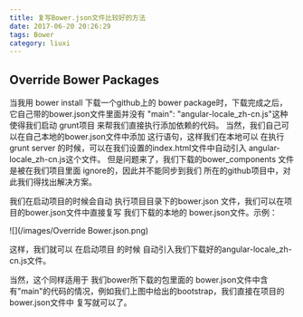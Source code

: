 ```yaml
---
title: 复写Bower.json文件比较好的方法
date: 2017-06-20 20:26:29
tags: Bower
category: liuxi
---
```

## Override Bower Packages
当我用 bower install 下载一个github上的 bower package时，下载完成之后，它自己带的bower.json文件里面并没有 "main": "angular-locale_zh-cn.js"这种使得我们启动 grunt项目 来帮我们直接执行添加依赖的代码。 当然，我们自己可以在自己本地的bower.json文件中添加 这行语句，这样我们在本地可以 在执行grunt server 的时候，可以在我们设置的index.html文件中自动引入 angular-locale_zh-cn.js这个文件。 但是问题来了，我们下载的bower_components 文件是被在我们项目里面 ignore的，因此并不能同步到我们 所在的github项目中，对此我们得找出解决方案。

我们在启动项目的时候会自动 执行项目目录下的bower.json 文件，我们可以在项目的bower.json文件中直接复写 我们下载的本地的 bower.json文件。示例：

![](/images/Override Bower.json.png)

这样，我们就可以 在启动项目 的时候 自动引入我们下载好的angular-locale_zh-cn.js文件。

当然，这个同样适用于 我们bower所下载的包里面的 bower.json文件中含有"main"的代码的情况，例如我们上图中给出的bootstrap，我们直接在项目的 bower.json文件中 复写就可以了。
